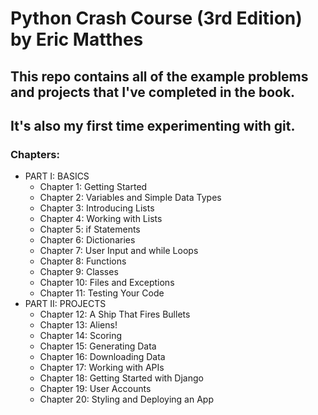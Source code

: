 # Python Crash Course (3rd Edition) by Eric Matthes

## This repo contains all of the example problems and projects that I've completed in the book.
## It's also my first time experimenting with git.

### Chapters:  
* PART I: BASICS  
  - Chapter 1: Getting Started  
  - Chapter 2: Variables and Simple Data Types  
  - Chapter 3: Introducing Lists  
  - Chapter 4: Working with Lists  
  - Chapter 5: if Statements  
  - Chapter 6: Dictionaries  
  - Chapter 7: User Input and while Loops  
  - Chapter 8: Functions  
  - Chapter 9: Classes  
  - Chapter 10: Files and Exceptions  
  - Chapter 11: Testing Your Code  
* PART II: PROJECTS  
  - Chapter 12: A Ship That Fires Bullets  
  - Chapter 13: Aliens!  
  - Chapter 14: Scoring  
  - Chapter 15: Generating Data  
  - Chapter 16: Downloading Data  
  - Chapter 17: Working with APIs  
  - Chapter 18: Getting Started with Django  
  - Chapter 19: User Accounts  
  - Chapter 20: Styling and Deploying an App  